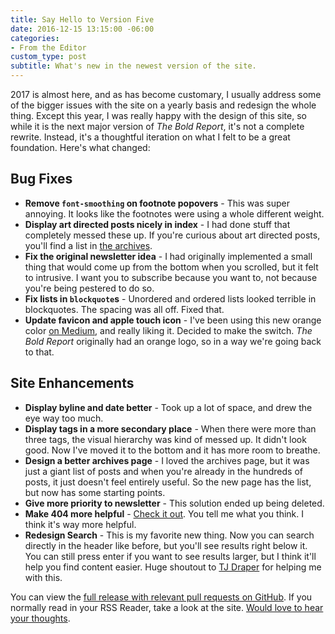 ```yaml
---
title: Say Hello to Version Five
date: 2016-12-15 13:15:00 -06:00
categories:
- From the Editor
custom_type: post
subtitle: What's new in the newest version of the site.
---
```


2017 is almost here, and as has become customary, I usually address some of the bigger issues with the site on a yearly basis and redesign the whole thing. Except this year, I was really happy with the design of this site, so while it is the next major version of *The Bold Report*, it's not a complete rewrite. Instead, it's a thoughtful iteration on what I felt to be a great foundation. Here's what changed:

## Bug Fixes

- **Remove `font-smoothing` on footnote popovers** - This was super annoying. It looks like the footnotes were using a whole different weight.
- **Display art directed posts nicely in index** - I had done stuff that completely messed these up. If you're curious about art directed posts, you'll find a list in [the archives](/archives/).
- **Fix the original newsletter idea** - I had originally implemented a small thing that would come up from the bottom when you scrolled, but it felt to intrusive. I want you to subscribe because you want to, not because you're being pestered to do so.
- **Fix lists in `blockquote`s** - Unordered and ordered lists looked terrible in blockquotes. The spacing was all off. Fixed that.
- **Update favicon and apple touch icon** - I've been using this new orange color [on Medium](https://medium.com/the-bold-report), and really liking it. Decided to make the switch. *The Bold Report* originally had an orange logo, so in a way we're going back to that.

## Site Enhancements

- **Display byline and date better** - Took up a lot of space, and drew the eye way too much.
- **Display tags in a more secondary place** - When there were more than three tags, the visual hierarchy was kind of messed up. It didn't look good. Now I've moved it to the bottom and it has more room to breathe.
- **Design a better archives page** - I loved the archives page, but it was just a giant list of posts and when you're already in the hundreds of posts, it just doesn't feel entirely useful. So the new page has the list, but now has some starting points.
- **Give more priority to newsletter** - This solution ended up being deleted.
- **Make 404 more helpful** - [Check it out](/404/). You tell me what you think. I think it's way more helpful.
- **Redesign Search** - This is my favorite new thing. Now you can search directly in the header like before, but you'll see results right below it. You can still press enter if you want to see results larger, but I think it'll help you find content easier. Huge shoutout to [TJ Draper](https://theboldreport.net/authors/tjdraper) for helping me with this.

You can view the [full release with relevant pull requests on GitHub](https://github.com/smithtimmytim/theboldreport.net/releases/tag/v5.0.0). If you normally read in your RSS Reader, take a look at the site. [Would love to hear your thoughts](mailto:smith@ttimsmith.com).
